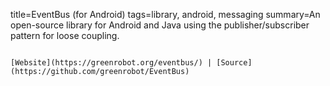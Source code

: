 title=EventBus (for Android)
tags=library, android, messaging
summary=An open-source library for Android and Java using the publisher/subscriber pattern for loose coupling.
~~~~~~

[Website](https://greenrobot.org/eventbus/) | [Source](https://github.com/greenrobot/EventBus)

